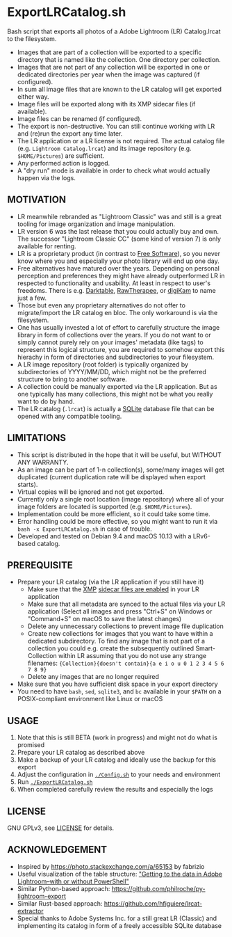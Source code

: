 # ExportLRCatalog.sh
Bash script that exports all photos of a Adobe Lightroom (LR) Catalog.lrcat to the filesystem.

* Images that are part of a collection will be exported to a specific directory that is named like the collection. One directory per collection.
* Images that are not part of any collection will be exported in one or dedicated directories per year when the image was captured (if configured).
* In sum all image files that are known to the LR catalog will get exported either way.
* Image files will be exported along with its XMP sidecar files (if available).
* Image files can be renamed (if configured).
* The export is non-destructive. You can still continue working with LR and (re)run the export any time later.
* The LR application or a LR license is not required. The actual catalog file (e.g. `Lightroom Catalog.lrcat`) and its image repository (e.g. `$HOME/Pictures`) are sufficient.
* Any performed action is logged.
* A "dry run" mode is available in order to check what would actually happen via the logs.

## MOTIVATION
* LR meanwhile rebranded as "Lightroom Classic" was and still is a great tooling for image organization and image manipulation.
* LR version 6 was the last release that you could actually buy and own. The successor "Lightroom Classic CC" (some kind of version 7) is only available for renting.
* LR is a proprietary product (in contrast to [Free Software](https://en.wikipedia.org/wiki/Free_software)), so you never know where you and especially your photo library will end up one day.
* Free alternatives have matured over the years. Depending on personal perception and preferences they might have already outperformed LR in respected to functionality and usability. At least in respect to user's freedoms. There is e.g. [Darktable](https://www.darktable.org/), [RawTherapee](http://rawtherapee.com/), or [digiKam](https://www.digikam.org/) to name just a few.
* Those but even any proprietary alternatives do not offer to migrate/import the LR catalog en bloc. The only workaround is via the filesystem.
* One has usually invested a lot of effort to carefully structure the image library in form of collections over the years. If you do not want to or simply cannot purely rely on your images' metadata (like tags) to represent this logical structure, you are required to somehow export this hierachy in form of directories and subdirectories to your filesystem.
* A LR image repository (root folder) is typically organized by subdirectories of YYYY/MM/DD, which might not be the preferred structure to bring to another software.
* A collection could be manually exported via the LR application. But as one typically has many collections, this might not be what you really want to do by hand.
* The LR catalog (`.lrcat`) is actually a [SQLite](https://sqlite.org/) database file that can be opened with any compatible tooling.

## LIMITATIONS
* This script is distributed in the hope that it will be useful, but WITHOUT ANY WARRANTY.
* As an image can be part of 1-n collection(s), some/many images will get duplicated (current duplication rate will be displayed when export starts).
* Virtual copies will be ignored and not get exported.
* Currently only a single root location (image repository) where all of your image folders are located is supported (e.g. `$HOME/Pictures`).
* Implementation could be more efficient, so it could take some time.
* Error handling could be more effective, so you might want to run it via `bash -x ExportLRCatalog.sh` in case of trouble.
* Developed and tested on Debian 9.4 and macOS 10.13 with a LRv6-based catalog.

## PREREQUISITE
* Prepare your LR catalog (via the LR application if you still have it)
  * Make sure that the [XMP](https://www.adobe.com/products/xmp.html) [sidecar files are enabled](https://helpx.adobe.com/lightroom/help/metadata-basics-actions.html) in your LR application
  * Make sure that all metadata are synced to the actual files via your LR application (Select all images and press "Ctrl+S" on Windows or "Command+S" on macOS to save the latest changes)
  * Delete any unnecessary collections to prevent image file duplication
  * Create new collections for images that you want to have within a dedicated subdirectory. To find any image that is not part of a collection you could e.g. create the subsequently outlined Smart-Collection within LR assuming that you do not use any strange filenames:
           `{Collection}{doesn't contain}{a e i o u 0 1 2 3 4 5 6 7 8 9}`
  * Delete any images that are no longer required
* Make sure that you have sufficient disk space in your export directory
* You need to have `bash`, `sed`, `sqlite3`, and `bc` available in your `$PATH` on a POSIX-compliant environment like Linux or macOS

## USAGE
1. Note that this is still BETA (work in progress) and might not do what is promised
1. Prepare your LR catalog as described above
1. Make a backup of your LR catalog and ideally use the backup for this export
1. Adjust the configuration in [`./Config.sh`](Config.sh) to your needs and environment
1. Run [`./ExportLRCatalog.sh`](ExportLRCatalog.sh)
1. When completed carefully review the results and especially the logs

## LICENSE
GNU GPLv3, see [LICENSE](LICENSE) for details.

## ACKNOWLEDGEMENT
* Inspired by https://photo.stackexchange.com/a/65153 by fabrizio
* Useful visualization of the table structure: ["Getting to the data in Adobe Lightroom–with or without PowerShell"](https://jamesone111.wordpress.com/2012/08/09/getting-to-the-data-in-adobe-lightroomwith-or-without-powershell/)
* Similar Python-based approach: https://github.com/philroche/py-lightroom-export
* Similar Rust-based approach: https://github.com/hfiguiere/lrcat-extractor
* Special thanks to Adobe Systems Inc. for a still great LR (Classic) and implementing its catalog in form of a freely accessible SQLite database
